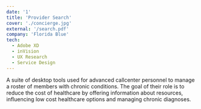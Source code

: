 ```yaml
---
date: '1'
title: 'Provider Search'
cover: './concierge.jpg'
external: '/search.pdf'
company: 'Florida Blue'
tech:
  - Adobe XD
  - inVision
  - UX Research
  - Service Design
---
```


A suite of desktop tools used for advanced callcenter personnel to manage a roster of members with chronic conditions. The goal of their role is to reduce the cost of healthcare by offering information about resources, influencing low cost healthcare options and managing chronic diagnoses.
